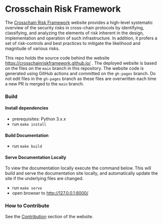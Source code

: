# Crosschain Risk Framework

The [Crosschain Risk Framework](https://crosschainriskframework.github.io/) website provides a high-level systematic
overview of the security risks in cross-chain protocols by identifying,
classifying, and analyzing the elements of risk inherent in the design,
implementation and operation of such infrastructure. In addition, it
profers a set of risk-controls and best practices to mitigate the
likelihood and magnitude of various risks.

This repo holds the source code behind the website
https://crosschainriskframework.github.io/ . The deployed website is based on the files on the `main` branch in this repository. The website code is generated using GitHub actions and committed on the `gh-pages` branch. Do not edit files in the `gh-pages` branch as
these files are overwritten each time a new PR is merged to the `main` branch.


### Build
#### Install dependencies
- prerequisites: Python 3.x.x
- run `make install`

#### Build Documentation
- run `make build`

#### Serve Documentation Locally
To view the documentation locally execute the command below. This will build and serve the documentation site locally, and automatically update the site if the underlying files are changed.
- run `make serve`
- open browser to http://127.0.0.1:8000/

### How to Contribute
See the [Contribution](https://crosschainriskframework.github.io/authors/contributions/)
section of the website.
